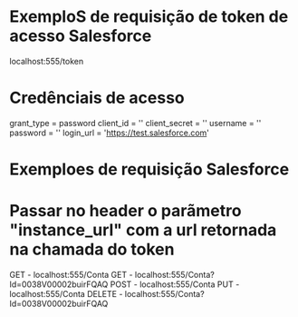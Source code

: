 # ExemploS de requisição de token de acesso Salesforce
localhost:555/token

# Credênciais de acesso
grant_type = password
client_id = ''
client_secret = ''
username = ''
password = ''
login_url = 'https://test.salesforce.com'

# Exemploes de requisição Salesforce
# Passar no header o parãmetro "instance_url" com a url retornada na chamada do token
GET - localhost:555/Conta
GET - localhost:555/Conta?Id=0038V00002buirFQAQ
POST - localhost:555/Conta
PUT - localhost:555/Conta
DELETE - localhost:555/Conta?Id=0038V00002buirFQAQ
